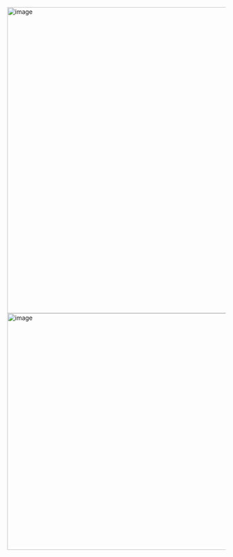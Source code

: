 <img width="1918" height="706" alt="image" src="https://github.com/user-attachments/assets/d96a380f-8054-4738-b2e1-8399c599c0c5" />
<img width="1915" height="546" alt="image" src="https://github.com/user-attachments/assets/b42c13b2-21be-400f-bde8-8a49031202b5" />
